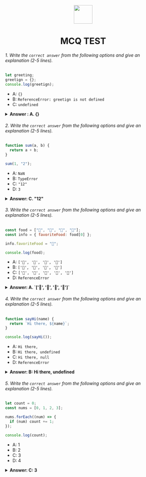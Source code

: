 <div align="center">
  <img height="60" src="https://edurev.gumlet.io/AllImages/original/ApplicationImages/CourseImages/944e5d47-8c55-4a89-91e5-22ab5f2798fc_CI.png">
  <h1>MCQ TEST</h1>
</div>

###### 1. Write the `correct answer` from the following options and give an explanation (2-5 lines).

```javascript
let greeting;
greetign = {};
console.log(greetign);
```

- A: `{}`
- B: `ReferenceError: greetign is not defined`
- C: `undefined`

<details><summary><b>Answer : A. {}</b></summary>
<p>

###### greeting is a variable. in this variable assigning an empty object by the "greeting = {};"

#### Answer:  A. {}?




<i>greeting is a variable. in this variable assigning an empty object by the "greeting = {};"</i>

</p>
</details>

###### 2. Write the `correct answer` from the following options and give an explanation (2-5 lines).

```javascript
function sum(a, b) {
  return a + b;
}

sum(1, "2");
```

- A: `NaN`
- B: `TypeError`
- C: `"12"`
- D: `3`

<details><summary><b>Answer: C. "12"</b></summary>
<p>

###### explanation: n JavaScript, when you use the + operator with a number and a string, it will perform string concatenation, not numeric addition. So, the result of sum(1, "2") will be the string "12", not the number 3.



#### Answer: C. "12"

<i>n JavaScript, when you use the + operator with a number and a string, it will perform string concatenation, not numeric addition. So, the result of sum(1, "2") will be the string "12", not the number 3.</i>

</p>
</details>

###### 3. Write the `correct answer` from the following options and give an explanation (2-5 lines).

```javascript
const food = ["🍕", "🍫", "🥑", "🍔"];
const info = { favoriteFood: food[0] };

info.favoriteFood = "🍝";

console.log(food);
```

- A: `['🍕', '🍫', '🥑', '🍔']`
- B: `['🍝', '🍫', '🥑', '🍔']`
- C: `['🍝', '🍕', '🍫', '🥑', '🍔']`
- D: `ReferenceError`

<details><summary><b>Answer: A. `['🍕', '🍫', '🥑', '🍔']`</b></summary>
<p>

###### explanation: only modifies the info objext and has no direct impact on the food array. it will remain unchang and you will see the original array

#### Answer: A: `['🍕', '🍫', '🥑', '🍔']`?

<i>explanation: only modifies the info objext and has no direct impact on the food array. it will remain unchang and you will see the original array</i>

</p>
</details>

###### 4. Write the `correct answer` from the following options and give an explanation (2-5 lines).

```javascript
function sayHi(name) {
  return `Hi there, ${name}`;
}

console.log(sayHi());
```

- A: `Hi there,`
- B: `Hi there, undefined`
- C: `Hi there, null`
- D: `ReferenceError`

<details><summary><b>Answer: B: Hi there, undefined</b></summary>
<p>

###### explanation: this function contain one parameter but when it is call it not give this parameter through the output is undefined

#### Answer: B: `Hi there, undefined`?

<i>this function contain one parameter but when it is call it not give this parameter through the output is undefined</i>

</p>
</details>

###### 5. Write the `correct answer` from the following options and give an explanation (2-5 lines).

```javascript
let count = 0;
const nums = [0, 1, 2, 3];

nums.forEach((num) => {
  if (num) count += 1;
});

console.log(count);
```

- A: 1
- B: 2
- C: 3
- D: 4

<details><summary><b>Answer: C: 3</b></summary>
<p>

###### explenation: the answer is 3

#### Answer: C: 3

<i>the answer is 3</i>

</p>
</details>
